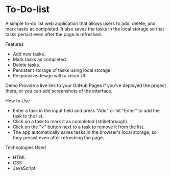 # To-Do-list
   A simple to-do list web application that allows users to add, delete, and mark tasks as completed. It also saves the tasks in the local storage so that tasks persist even after the page is refreshed.

Features
   - Add new tasks.
   - Mark tasks as completed.
   - Delete tasks.
   - Persistent storage of tasks using local storage.
   - Responsive design with a clean UI.

Demo
   Provide a live link to your GitHub Pages if you've deployed the project there, or you can add screenshots of the interface.

How to Use
   - Enter a task in the input field and press "Add" or hit "Enter" to add the task to the list.
   - Click on a task to mark it as completed (strikethrough).
   - Click on the "×" button next to a task to remove it from the list.
   - The app automatically saves tasks in the browser's local storage, so they persist even after refreshing the page.


Technologies Used
   - HTML
   - CSS
   - JavaScript
